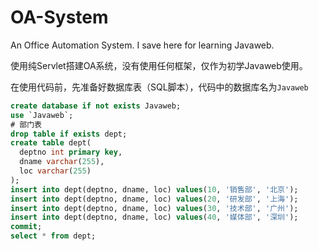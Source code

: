 # OA-System
An Office Automation System. I save here for learning Javaweb.

使用纯Servlet搭建OA系统，没有使用任何框架，仅作为初学Javaweb使用。

在使用代码前，先准备好数据库表（SQL脚本），代码中的数据库名为`Javaweb`
```SQL
create database if not exists Javaweb;
use `Javaweb`;
# 部门表
drop table if exists dept;
create table dept(
  deptno int primary key,
  dname varchar(255),
  loc varchar(255)
);
insert into dept(deptno, dname, loc) values(10, '销售部', '北京');
insert into dept(deptno, dname, loc) values(20, '研发部', '上海');
insert into dept(deptno, dname, loc) values(30, '技术部', '广州');
insert into dept(deptno, dname, loc) values(40, '媒体部', '深圳');
commit;
select * from dept;
```
